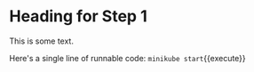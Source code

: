 # Heading for Step 1

This is some text.

Here's a single line of runnable code:
`minikube start`{{execute}}
